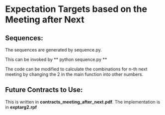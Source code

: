 # Expectation Targets based on the Meeting after Next

## Sequences:

The sequences are generated by sequence.py.

This can be invoked by ** python sequence.py **

The code can be modified to calculate the combinations for n-th next meeting by changing the 2 in the main function into other numbers. 

## Future Contracts to Use:

This is written in **contracts_meeting_after_next.pdf**. The implementation is in **exptarg2.rpf**
